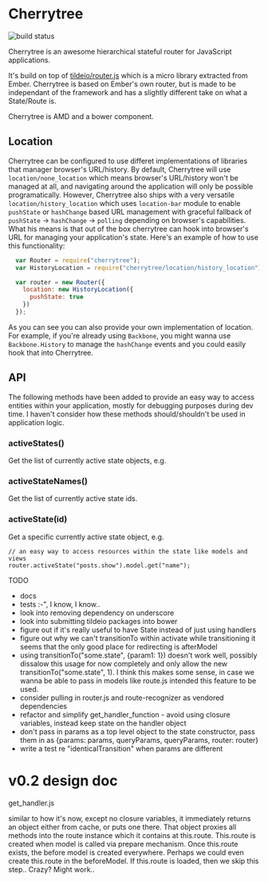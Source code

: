 # Cherrytree

![build status](https://www.codeship.io/projects/bb769230-5ec0-0131-1b78-16ee4fa09096/status)

Cherrytree is an awesome hierarchical stateful router for JavaScript applications.

It's build on top of [tildeio/router.js](https://github.com/tildeio/router.js) which is a micro library extracted from Ember. Cherrytree is based on Ember's own router, but is made to be independant of the framework and has a slightly different take on what a State/Route is.

Cherrytree is AMD and a bower component.

## Location

Cherrytree can be configured to use differet implementations of libraries that manager browser's URL/history. By default, Cherrytree will use `location/none_location` which means browser's URL/history won't be managed at all, and navigating around the application will only be possible programatically. However, Cherrytree also ships with a very versatile `location/history_location` which uses `location-bar` module to enable `pushState` or `hashChange` based URL management with graceful fallback of `pushState` -> `hashChange` -> `polling` depending on browser's capabilities. What his means is that out of the box cherrytree can hook into browser's URL for managing your application's state. Here's an example of how to use this functionality:

```js
  var Router = require("cherrytree");
  var HistoryLocation = require("cherrytree/location/history_location");

  var router = new Router({
    location: new HistoryLocation({
      pushState: true
    })
  });
```

As you can see you can also provide your own implementation of location. For example, if you're already using `Backbone`, you might wanna use `Backbone.History` to manage the `hashChange` events and you could easily hook that into Cherrytree.

## API

The following methods have been added to provide an easy way to access entities within your application, mostly for debugging purposes during dev time. I haven't consider how these methods should/shouldn't be used in application logic.

### activeStates()

Get the list of currently active state objects, e.g.

### activeStateNames()

Get the list of currently active state ids.

### activeState(id)

Get a specific currently active state object, e.g.

```
// an easy way to access resources within the state like models and views
router.activeState("posts.show").model.get("name");
```


TODO
  * docs
  * tests :-", I know, I know..
  * look into removing dependency on underscore
  * look into submitting tildeio packages into bower
  * figure out if it's really useful to have State instead of just using handlers
  * figure out why we can't transitionTo within activate while transitioning
    it seems that the only good place for redirecting is afterModel
  * using transitionTo("some.state", {param1: 1}) doesn't work well, possibly dissalow
    this usage for now completely and only allow the new transitionTo("some.state", 1).
    I think this makes some sense, in case we wanna be able to pass in models like route.js
    intended this feature to be used.
  * consider pulling in router.js and route-recognizer as vendored dependencies
  * refactor and simplify get_handler_function - avoid using closure variables, instead keep state on the handler object
  * don't pass in params as a top level object to the state constructor, pass them in as {params: params, queryParams, queryParams, router: router}
  * write a test re "identicalTransition" when params are different


# v0.2 design doc
  
get_handler.js

similar to how it's now, except no closure variables, it immediately returns an object either from cache, or puts one there. That object proxies all methods into the route instance which it contains at this.route. This.route is created when model is called via prepare mechanism. Once this.route exists, the before model is created everywhere. Perhaps we could even create this.route in the beforeModel. If this.route is loaded, then we skip this step.. Crazy? Might work..
